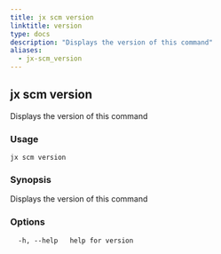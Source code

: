 ```yaml
---
title: jx scm version
linktitle: version
type: docs
description: "Displays the version of this command"
aliases:
  - jx-scm_version
---
```


## jx scm version

Displays the version of this command

### Usage

```
jx scm version
```

### Synopsis

Displays the version of this command

### Options

```
  -h, --help   help for version
```

